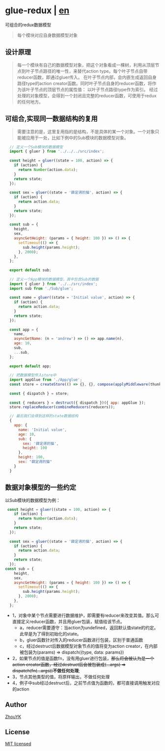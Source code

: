 # glue-redux | [en](https://github.com/ZhouYK/glue-redux)

可组合的redux数据模型
> 每个模块对应自身数据模型对象

## 设计原理

> 每一个模块有自己的数据模型对象，把这个对象看成一棵树，利用从顶层节点到叶子节点路径的唯一性，来替代action type。每个叶子节点自带reducer函数，即通过gluer传入。
> 在叶子节点内部，会内嵌生成返回自身路径type的action creator函数。同时叶子节点自身的reducer函数，将作为该叶子节点的顶层节点的属性值：
> 以叶子节点路径type作为索引。
> 经过处理的对象模型，会得到一个封闭且完整的reducer函数，可使用于redux的任何地方。

## 可组合,实现同一数据结构的复用

> 需要注意的是，这里复用指的是结构，不是具体的某一个对象。一个对象只能被应用于一处，比如下例中的Sub模块的数据模型对象。
```jsx harmony
  // 定义一个Sub模块的数据模型
  import { gluer } from '../../../src/index';
  
  const height = gluer((state = 100, action) => {
    if (action) {
      return Number(action.data);
    }
    return state;
  });
  
  const sex = gluer((state = '薛定谔的猫', action) => {
    if (action) {
      return action.data;
    }
    return state;
  });
  
  const sub = {
    height,
    sex,
    asyncGetHeight: (params = { height: 100 }) => () => {
      setTimeout(() => {
        sub.height(params.height);
      }, 2000);
    },
  };
  
  export default sub;
  
  // 定义一个App模块的数据模型，其中包含Sub的数据
  import { gluer } from '../../src/index';
  import sub from './Sub/glue';
  
  const name = gluer((state = 'Initial value', action) => {
    if (action) {
      return action.data;
    }
    return state;
  });
  
  const app = {
    name,
    asyncGetName: (n = 'andrew') => () => app.name(n),
    age: 10,
    sub,
    ...sub,
  };
  
  export default app;
  
  // 把数据模型传入store中
  import appGlue from './App/glue';
  const store = createStore(() => {}, {}, compose(applyMiddleware(thunk), DevTool.instrument()));
  
  const { dispatch } = store;
  
  const { reducers } = destruct({ dispatch })({ app: appGlue });
  store.replaceReducer(combineReducers(reducers));

  // 最后我们会得到这样的state数据结构
  {
    app: {
      name: 'Initial value',
      age: 10,
      sub: {
        sex: '薛定谔的猫',
        height: 100
      },
      height: 100,
      sex: "薛定谔的猫"
    }
  }
```

## 数据对象模型的一些约定
以Sub模块的数据模型为例：
```jsx harmony
 const height = gluer((state = 100, action) => {
    if (action) {
      return Number(action.data);
    }
    return state;
  });
  
  const sex = gluer((state = '薛定谔的猫', action) => {
    if (action) {
      return action.data;
    }
    return state;
  });
const sub = {
    height,
    sex,
    asyncGetHeight: (params = { height: 100 }) => () => {
      setTimeout(() => {
        sub.height(params.height);
      }, 2000);
    },
  };
```
- 1，对象中某个节点需要进行数据维护，即需要有reducer来改变其值。那么可直接定义reducer函数，并且用gluer包装，赋值给该节点。
  - a，reducer需要遵守：当action为undefined，返回默认值state的约定。此举是为了得到初始化的state。
  - b，gluer函数针对传入的reducer函数进行包装，区别于普通函数
  - c，经过destruct后数据模型对象节点的值将变为action creator，在内部被包装为(params) => dispatch({type, data: params})
- 2，如果节点的值是函数fn，没有用gluer进行包装，<del>那么将会被认为是一个action creator函数，经过destruct后会被包装成(...args) => dispatch(fn(...args))</del><strong>不做任何处理</strong>;
- 3，节点其他类型的值，将原样输出，不做任何处理 
- 4，例子中sub经过destruct后，之前节点值为函数的，都可直接调用触发对应的action

## Author
[ZhouYK](https://github.com/ZhouYK)

## License
[MIT licensed](https://github.com/ZhouYK/glue-redux/blob/master/LICENSE) 
